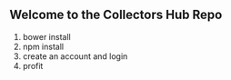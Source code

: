 ## Welcome to the Collectors Hub Repo

1. bower install
2. npm install
3. create an account and login
4. profit
